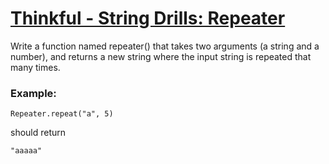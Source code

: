 # [Thinkful - String Drills: Repeater](https://www.codewars.com/kata/585a1a227cb58d8d740001c3) #

Write a function named repeater() that takes two arguments (a string and a number), and returns a new string where the input string is repeated that many times.

### Example: ###

    Repeater.repeat("a", 5)

should return

    "aaaaa"

